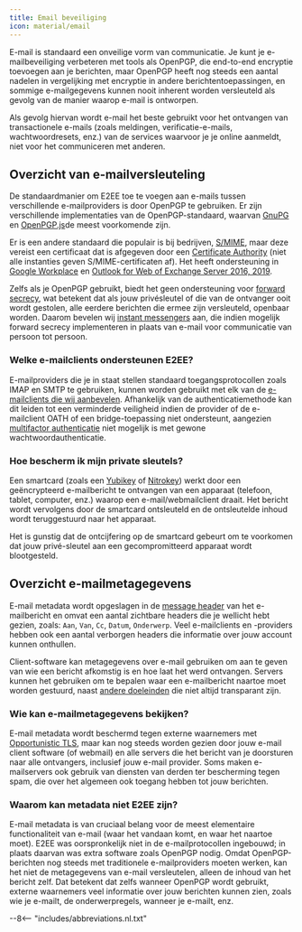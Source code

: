 ```yaml
---
title: Email beveiliging
icon: material/email
---
```


E-mail is standaard een onveilige vorm van communicatie. Je kunt je e-mailbeveiliging verbeteren met tools als OpenPGP, die end-to-end encryptie toevoegen aan je berichten, maar OpenPGP heeft nog steeds een aantal nadelen in vergelijking met encryptie in andere berichtentoepassingen, en sommige e-mailgegevens kunnen nooit inherent worden versleuteld als gevolg van de manier waarop e-mail is ontworpen.

Als gevolg hiervan wordt e-mail het beste gebruikt voor het ontvangen van transactionele e-mails (zoals meldingen, verificatie-e-mails, wachtwoordresets, enz.) van de services waarvoor je je online aanmeldt, niet voor het communiceren met anderen.

## Overzicht van e-mailversleuteling

De standaardmanier om E2EE toe te voegen aan e-mails tussen verschillende e-mailproviders is door OpenPGP te gebruiken. Er zijn verschillende implementaties van de OpenPGP-standaard, waarvan [GnuPG](https://en.wikipedia.org/wiki/GNU_Privacy_Guard) en [OpenPGP.js](https://openpgpjs.org)de meest voorkomende zijn.

Er is een andere standaard die populair is bij bedrijven, [S/MIME](https://en.wikipedia.org/wiki/S/MIME), maar deze vereist een certificaat dat is afgegeven door een [Certificate Authority](https://en.wikipedia.org/wiki/Certificate_authority) (niet alle instanties geven S/MIME-certificaten af). Het heeft ondersteuning in [Google Workplace](https://support.google.com/a/topic/9061730?hl=en&ref_topic=9061731) en [Outlook for Web of Exchange Server 2016, 2019](https://support.office.com/en-us/article/encrypt-messages-by-using-s-mime-in-outlook-on-the-web-878c79fc-7088-4b39-966f-14512658f480).

Zelfs als je OpenPGP gebruikt, biedt het geen ondersteuning voor [forward secrecy](https://en.wikipedia.org/wiki/Forward_secrecy), wat betekent dat als jouw privésleutel of die van de ontvanger ooit wordt gestolen, alle eerdere berichten die ermee zijn versleuteld, openbaar worden. Daarom bevelen wij [instant messengers](../real-time-communication.md) aan, die indien mogelijk forward secrecy implementeren in plaats van e-mail voor communicatie van persoon tot persoon.

### Welke e-mailclients ondersteunen E2EE?

E-mailproviders die je in staat stellen standaard toegangsprotocollen zoals IMAP en SMTP te gebruiken, kunnen worden gebruikt met elk van de [e-mailclients die wij aanbevelen](../email-clients.md). Afhankelijk van de authenticatiemethode kan dit leiden tot een verminderde veiligheid indien de provider of de e-mailclient OATH of een bridge-toepassing niet ondersteunt, aangezien [multifactor authenticatie](/basics/multi-factor-authentication/) niet mogelijk is met gewone wachtwoordauthenticatie.

### Hoe bescherm ik mijn private sleutels?

Een smartcard (zoals een [Yubikey](https://support.yubico.com/hc/en-us/articles/360013790259-Using-Your-YubiKey-with-OpenPGP) of [Nitrokey](https://www.nitrokey.com)) werkt door een geëncrypteerd e-mailbericht te ontvangen van een apparaat (telefoon, tablet, computer, enz.) waarop een e-mail/webmailclient draait. Het bericht wordt vervolgens door de smartcard ontsleuteld en de ontsleutelde inhoud wordt teruggestuurd naar het apparaat.

Het is gunstig dat de ontcijfering op de smartcard gebeurt om te voorkomen dat jouw privé-sleutel aan een gecompromitteerd apparaat wordt blootgesteld.

## Overzicht e-mailmetagegevens

E-mail metadata wordt opgeslagen in de [message header](https://en.wikipedia.org/wiki/Email#Message_header) van het e-mailbericht en omvat een aantal zichtbare headers die je wellicht hebt gezien, zoals: `Aan`, `Van`, `Cc`, `Datum`, `Onderwerp`. Veel e-mailclients en -providers hebben ook een aantal verborgen headers die informatie over jouw account kunnen onthullen.

Client-software kan metagegevens over e-mail gebruiken om aan te geven van wie een bericht afkomstig is en hoe laat het werd ontvangen. Servers kunnen het gebruiken om te bepalen waar een e-mailbericht naartoe moet worden gestuurd, naast [andere doeleinden](https://en.wikipedia.org/wiki/Email#Message_header) die niet altijd transparant zijn.

### Wie kan e-mailmetagegevens bekijken?

E-mail metadata wordt beschermd tegen externe waarnemers met [Opportunistic TLS](https://en.wikipedia.org/wiki/Opportunistic_TLS), maar kan nog steeds worden gezien door jouw e-mail client software (of webmail) en alle servers die het bericht van je doorsturen naar alle ontvangers, inclusief jouw e-mail provider. Soms maken e-mailservers ook gebruik van diensten van derden ter bescherming tegen spam, die over het algemeen ook toegang hebben tot jouw berichten.

### Waarom kan metadata niet E2EE zijn?

E-mail metadata is van cruciaal belang voor de meest elementaire functionaliteit van e-mail (waar het vandaan komt, en waar het naartoe moet). E2EE was oorspronkelijk niet in de e-mailprotocollen ingebouwd; in plaats daarvan was extra software zoals OpenPGP nodig. Omdat OpenPGP-berichten nog steeds met traditionele e-mailproviders moeten werken, kan het niet de metagegevens van e-mail versleutelen, alleen de inhoud van het bericht zelf. Dat betekent dat zelfs wanneer OpenPGP wordt gebruikt, externe waarnemers veel informatie over jouw berichten kunnen zien, zoals wie je e-mailt, de onderwerpregels, wanneer je e-mailt, enz.

--8<-- "includes/abbreviations.nl.txt"
